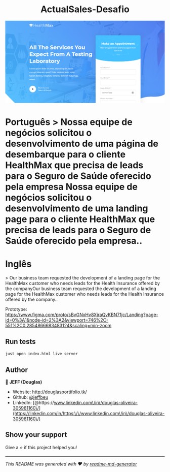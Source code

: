 <h1 align="center">ActualSales-Desafio</h1>
<p>
  <a href="#" target="_blank">
    <img alt="License: ISC" src="images/Screenshot_1.png" />
  </a>
</p>
<h1>Português
> Nossa equipe de negócios solicitou o desenvolvimento de uma página de desembarque para o cliente HealthMax
que precisa de leads para o Seguro de Saúde oferecido pela empresa Nossa equipe de negócios solicitou o desenvolvimento de uma landing page para o cliente HealthMax que precisa de leads para o Seguro de Saúde oferecido pela empresa..

<h1>Inglês</h1>
> Our business team requested the development of a landing page for the HealthMax customer
who needs leads for the Health Insurance offered by the companyOur business team requested the development of a landing page for the HealthMax customer who needs leads for the Health Insurance offered by the company..</p>

Prototype: https://www.figma.com/proto/sBvGNxHv8XjraQvKBN71jc/Landing?page-id=0%3A1&node-id=2%3A2&viewport=746%2C-551%2C0.2854866683483124&scaling=min-zoom


## Run tests

```sh
just open index.html live server
```

## Author

👤 **JEFF (Douglas)**

* Website: http://douglasportifolio.tk/
* Github: [@jeffbeu](https://github.com/jeffbeu)
* LinkedIn: [@https:\/\/www.linkedin.com\/in\/douglas-oliveira-305961160\/](https://linkedin.com/in/https:\/\/www.linkedin.com\/in\/douglas-oliveira-305961160\/)

## Show your support

Give a ⭐️ if this project helped you!

***
_This README was generated with ❤️ by [readme-md-generator](https://github.com/kefranabg/readme-md-generator)_